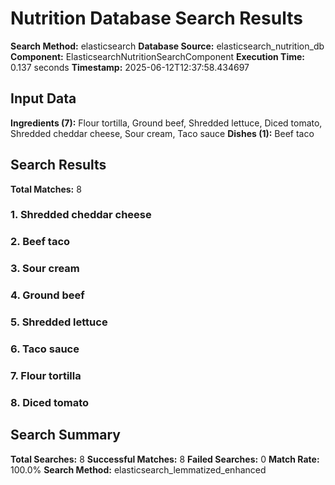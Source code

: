 # Nutrition Database Search Results

**Search Method:** elasticsearch
**Database Source:** elasticsearch_nutrition_db
**Component:** ElasticsearchNutritionSearchComponent
**Execution Time:** 0.137 seconds
**Timestamp:** 2025-06-12T12:37:58.434697

## Input Data
**Ingredients (7):** Flour tortilla, Ground beef, Shredded lettuce, Diced tomato, Shredded cheddar cheese, Sour cream, Taco sauce
**Dishes (1):** Beef taco

## Search Results
**Total Matches:** 8

### 1. Shredded cheddar cheese

### 2. Beef taco

### 3. Sour cream

### 4. Ground beef

### 5. Shredded lettuce

### 6. Taco sauce

### 7. Flour tortilla

### 8. Diced tomato

## Search Summary
**Total Searches:** 8
**Successful Matches:** 8
**Failed Searches:** 0
**Match Rate:** 100.0%
**Search Method:** elasticsearch_lemmatized_enhanced

